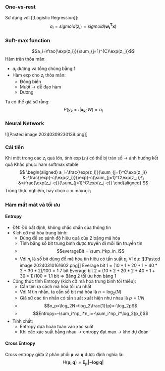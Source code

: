 ### One-vs-rest
Sử dụng với [[Logistic Regression]]:
$$a_i=sigmoid(z_i)=sigmoid(\mathbf{w_i^T x})$$
### Soft-max function
$$a_i=\frac{\exp(z_i)}{\sum_{j=1}^{C}\exp(z_j)}$$
Hàm trên thỏa mãn:
- $a_i$ dương và tổng chúng bằng 1
- Hàm exp cho $z_i$ thỏa mãn:
	- Đồng biến
	- Mượt -> dễ đạo hàm
	- Dương

Ta có thể giả sử rằng:
$$P(y_k=i|\mathbf{x_k};W)=a_i$$
### Neural Network
![[Pasted image 20240309230139.png]]

### Cải tiến 
Khi một trong các $z_i$ quá lớn, tính $\exp(z_i)$ có thể bị tràn số -> ảnh hưởng kết quả
Khắc phục: hàm softmax stable
$$
\begin{aligned}
a_i=\frac{\exp(z_i)}{\sum_{j=1}^C\exp(z_j)}
&=\frac{\exp(-c)\exp(z_i)}{\exp(-c)\sum_{j=1}^C\exp(z_j)}\\
&=\frac{\exp(z_i-c)}{\sum_{j=1}^C\exp(z_j-c)}
\end{aligned}
$$
Trong thực nghiệm, hay chọn $c=\max \mathbf{x}_iz_i$ 

### Hàm mất mát và tối ưu
#### Entropy
- ĐN: Độ bất định, không chắc chắn của thông tin
- Kích cỡ mã hóa trung bình:
	- Dùng để so sánh độ hiệu quả của 2 bảng mã hóa
	- Tính bằng số bit trung bình được truyền đi mỗi lần truyền tin
	- $$everageBit = \sum_i^kp_in_i$$
	- Với $n_i$ là số bit dùng để mã hóa tín hiệu có tần suất $p_i$
Ví dụ:
![[Pasted image 20240310161602.png]]
	Everage bit 1 = $(10*1 + 20*1+40*2+30*2)/100=1.7$ bit
	Everage bit 2 = $(10*2+20*2+40*1+30*1)/100=1.1$ bit
	=> Bảng 2 tối ưu hơn bảng 1
- Công thức tính Entropy (kích cỡ mã hóa trung bình tối thiểu):
	- Cần tìm ra cách mã hóa tối ưu nhất
	- Với N tin nhắn, ta cần số bit mã hóa là $n=\log_2(N)$
	- Giả sử các tin nhắn có tần suất xuất hiện như nhau là $p=1/N$ 
	- $$n_p=\log_2N=\log_2\frac{1}{p}=-\log_2p$$
	- $$Entropy=-\sum_i^np_i*n_i=-\sum_i^np_i*\log_2(p_i)$$
- Tính chất:
	- Entropy dựa hoàn toàn vào xác suất
	- Khi các xác suất bằng nhau -> entropy đạt max -> khó dự đoán
#### Cross Entropy
Cross entropy giữa 2 phân phối $\mathbf{p}$ và $\mathbf{q}$ được định nghĩa là:
$$H(\mathbf{p,q})=\mathbf{E_p|-\log q|}$$